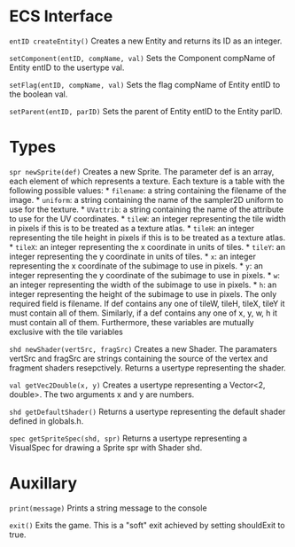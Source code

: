 ECS Interface
=============

`entID createEntity()`
Creates a new Entity and returns its ID as an integer.

`setComponent(entID, compName, val)`
Sets the Component compName of Entity entID to the usertype val.

`setFlag(entID, compName, val)`
Sets the flag compName of Entity entID to the boolean val.

`setParent(entID, parID)`
Sets the parent of Entity entID to the Entity parID.

Types
=====

`spr newSprite(def)`
Creates a new Sprite. The parameter def is an array, each element of which represents a texture. Each texture is a table with the following possible values:
    * `filename`: a string containing the filename of the image.
    * `uniform`: a string containing the name of the sampler2D uniform to use for the texture.
    * `UVattrib`: a string containing the name of the attribute to use for the UV coordinates.
    * `tileW`: an integer representing the tile width in pixels if this is to be treated as a texture atlas.
    * `tileH`: an integer representing the tile height in pixels if this is to be treated as a texture atlas.
    * `tileX`: an integer representing the x coordinate in units of tiles.
    * `tileY`: an integer representing the y coordinate in units of tiles.
    * `x`: an integer representing the x coordinate of the subimage to use in pixels.
    * `y`: an integer representing the y coordinate of the subimage to use in pixels.
    * `w`: an integer representing the width of the subimage to use in pixels.
    * `h`: an integer representing the height of the subimage to use in pixels.
The only required field is filename. If def contains any one of tileW, tileH, tileX, tileY it must contain all of them. Similarly, if a def contains any one of x, y, w, h it must contain all of them. Furthermore, these variables are mutually exclusive with the tile variables

`shd newShader(vertSrc, fragSrc)`
Creates a new Shader. The paramaters vertSrc and fragSrc are strings containing the source of the vertex and fragment shaders resepctively. Returns a usertype representing the shader.

`val getVec2Double(x, y)`
Creates a usertype representing a Vector<2, double>. The two arguments x and y are numbers.

`shd getDefaultShader()`
Returns a usertype representing the default shader defined in globals.h.

`spec getSpriteSpec(shd, spr)`
Returns a usertype representing a VisualSpec for drawing a Sprite spr with Shader shd.

Auxillary
=========

`print(message)`
Prints a string message to the console

`exit()`
Exits the game. This is a "soft" exit achieved by setting shouldExit to true.
